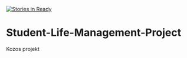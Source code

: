 [![Stories in Ready](https://badge.waffle.io/mrmime95/Student-Life-Management-Project.png?label=ready&title=Ready)](https://waffle.io/mrmime95/Student-Life-Management-Project)
# Student-Life-Management-Project
Kozos projekt
